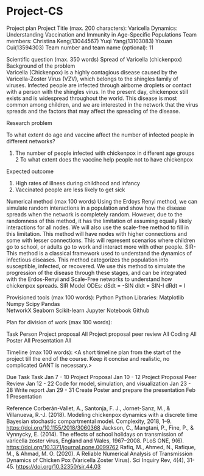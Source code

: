 # Project-CS
Project plan
Project Title (max. 200 characters): Varicella Dynamics: Understanding Vaccination and Immunity in Age-Specific Populations
Team members: Christina Keng(13044567)
                           Yuqi Yang(13103083)
                           Yixuan Cui(13594303)
Team number and team name (optional): 11

Scientific question (max. 350 words)
Spread of Varicella (chickenpox)
Background of the problem  
Varicella (Chickenpox) is a highly contagious disease caused by the Varicella-Zoster Virus (VZV), which belongs to the shingles family of viruses. Infected people are infected through airborne droplets or contact with a person with the shingles virus. In the present day, chickenpox still exists and is widespread throughout the world. This disease is most common among children, and we are interested in the network that the virus spreads and the factors that may affect the spreading of the disease. 

Research problem

To what extent do age and vaccine affect the number of infected people in different networks?
1. The number of people infected with chickenpox in different age groups 
2 To what extent does the vaccine help people not to have chickenpox 


Expected outcome

1. High rates of illness during childhood and infancy
2. Vaccinated people are less likely to get sick


Numerical method (max 100 words)
Using the Erdoys Renyi method, we can simulate random interactions in a population and show how the disease spreads when the network is completely random. However, due to the randomness of this method, it has the limitation of assuming equally likely interactions for all nodes. We will also use the scale-free method to fill in this limitation. This method will have nodes with higher connections and some with lesser connections. This will represent scenarios where children go to school, or adults go to work and interact more with other people. 
SIR- This method is a classical framework used to understand the dynamics of infectious diseases. This method categorizes the population into susceptible, infected, or recovered. We use this method to simulate the progression of the disease through these stages, and can be integrated with the Erdos-Renyi and Scale-Free networks to understand how chickenpox spreads. 
SIR Model ODEs:
dSdt = -SIN
dIdt = SIN-I
dRdt = I


Provisioned tools (max 100 words): 
Python
Python Libraries:
Matplotlib
Numpy
Scipy
Pandas	
NetworkX
Seaborn
Scikit-learn
Jupyter Notebook
Github





Plan for division of work (max 100 words):

Task
Person
Project proposal
All
Project proposal peer review
All
Coding
All
Poster
All
Presentation
All



Timeline (max 100 words):
<A short timeline plan from the start of the project till the end of the course. Keep it concise and realistic, no complicated GANT is necessary.>

Due Task
Task
Jan 7 - 10
Project Proposal
Jan 10 - 12
Project Proposal Peer Review
Jan 12 - 22
Code for model, simulation, and visualization
Jan 23 - 28
Write report
Jan 29 - 31
Create Poster and prepare the presentation
Feb 1
Presentation








Reference
Corberán-Vallet, A., Santonja, F. J., Jornet-Sanz, M., & Villanueva, R.-J. (2018). Modeling chickenpox dynamics with a discrete time Bayesian stochastic compartmental model. Complexity, 2018, 1–9. https://doi.org/10.1155/2018/3060368 
Jackson, C., Mangtani, P., Fine, P., & Vynnycky, E. (2014). The effects of school holidays on transmission of varicella zoster virus, England and Wales, 1967–2008. PLoS ONE, 9(6). https://doi.org/10.1371/journal.pone.0099762
Rafiq, M., Ahmed, N., Rafique, M., & Ahmad, M. O. (2020). A Reliable Numerical Analysis of Transmission Dynamics of Chicken Pox (Varicella Zoster Virus). Sci Inquiry Rev, 4(4), 31-45. https://doi.org/10.32350/sir.44.03




